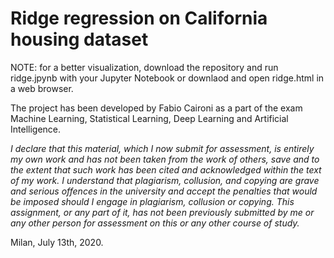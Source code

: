 # Ridge regression on California housing dataset
NOTE: for a better visualization, download the repository and run ridge.jpynb with your Jupyter Notebook or downlaod and open ridge.html in a web browser.

The project has been developed by Fabio Caironi as a part of the exam Machine Learning, Statistical Learning, Deep Learning and Artificial Intelligence. 

*I declare that this material, which I now submit for assessment, is entirely my own work and has not been taken from the work of others, save and to the extent that such work has been cited and acknowledged within the text of my work. I understand that plagiarism, collusion, and copying are grave and serious offences in the university and accept the penalties that would be imposed should I engage in plagiarism, collusion or copying. This assignment, or any part of it, has not been previously submitted by me or any other person for assessment on this or any other course of study.*

Milan, July 13th, 2020.
